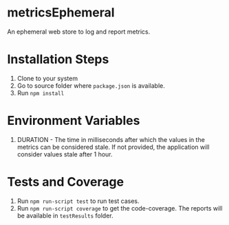 # metricsEphemeral
An ephemeral web store to log and report metrics.

# Installation Steps
1. Clone to your system
2. Go to source folder where `package.json` is available.
3. Run `npm install`

# Environment Variables
1. DURATION - The time in milliseconds after which the values in the metrics can be considered stale. If not provided, the application will consider values stale after 1 hour.

# Tests and Coverage
1. Run `npm run-script test` to run test cases.
2. Run `npm run-script coverage` to get the code-coverage. The reports will be available in `testResults` folder.
